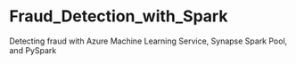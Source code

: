 # Fraud_Detection_with_Spark
 Detecting fraud with Azure Machine Learning Service, Synapse Spark Pool, and PySpark
